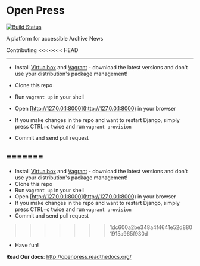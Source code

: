 Open Press
==========

[![Build Status](https://travis-ci.org/hasadna/OpenPress.png?branch=develop)](https://travis-ci.org/hasadna/OpenPress)

A platform for accessible Archive News

Contributing
<<<<<<< HEAD

------------

* Install [Virtualbox](http://virtualbox.org) and [Vagrant](http://vagrantup.com/) - download the latest versions and don't use your distribution's package management!

* Clone this repo

* Run `vagrant up` in your shell

* Open [http://127.0.0.1:8000](http://127.0.0.1:8000) in your browser

* If you make changes in the repo and want to restart Django, simply press CTRL+c twice and run `vagrant provision`

* Commit and send pull request

=======
------------
* Install [Virtualbox](http://virtualbox.org) and [Vagrant](http://vagrantup.com/) - download the latest versions and don't use your distribution's package management!
* Clone this repo
* Run `vagrant up` in your shell
* Open [http://127.0.0.1:8000](http://127.0.0.1:8000) in your browser
* If you make changes in the repo and want to restart Django, simply press CTRL+c twice and run `vagrant provision`
* Commit and send pull request
>>>>>>> 1dc600a2be348a4f4641e52d8801915a965f930d
* Have fun!



**Read Our docs**: http://openpress.readthedocs.org/
